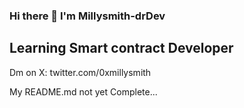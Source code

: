 ### Hi there 👋 I'm Millysmith-drDev 

## Learning Smart contract Developer 

Dm on X: twitter.com/0xmillysmith

My README.md not yet Complete...

<!--
**Millysmith/Millysmith** is a ✨ _special_ ✨ repository because its `README.md` (this file) appears on your GitHub profile.

Here are some ideas to get you started:

- 🔭 I’m currently working on ...
- 🌱 I’m currently learning ...
- 👯 I’m looking to collaborate on ...
- 🤔 I’m looking for help with ...
- 💬 Ask me about ...
- 📫 How to reach me: ...
- 😄 Pronouns: ...
- ⚡ Fun fact: ...
-->
